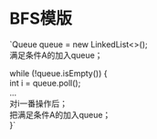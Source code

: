 # BFS模版

`Queue<Integer> queue = new LinkedList<>();  
满足条件A的加入queue；  
  
  
while (!queue.isEmpty()) {   
    int i = queue.poll();  
    ...  
    对i一番操作后；  
    把满足条件A的加入queue；  
}`

